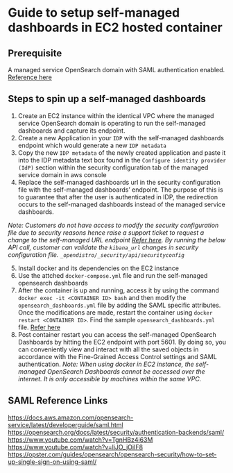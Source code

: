 # Guide to setup self-managed dashboards in EC2 hosted container

## Prerequisite
A managed service OpenSearch domain with SAML authentication enabled. [Reference here](https://docs.aws.amazon.com/opensearch-service/latest/developerguide/saml.html
)

## Steps to spin up a self-managed dashboards
1. Create an EC2 instance within the identical VPC where the managed service OpenSearch domain is operating to run the self-managed dashboards and capture its endpoint.
2. Create a new Application in your `IDP` with the self-managed dashboards endpoint which would generate a new `IDP metadata`
3. Copy the new `IDP metadata` of the newly created application and paste it into the IDP metadata text box found in the `Configure identity provider (IdP)` section within the security configuration tab of the managed service domain in aws console
4. Replace the self-managed dashboards url in the security configuration file with the self-managed dashboards’ endpoint. The purpose of this is to guarantee that after the user is authenticated in IDP, the redirection occurs to the self-managed dashboards instead of the managed service dashboards.

*Note: Customers do not have access to modify the security configuration file due to security reasons hence raise a support ticket to request a change to the self-managed URL endpoint
[Refer here](https://opensearch.org/docs/latest/security/authentication-backends/saml/#minimal-configuration-example). By running the below API call, customer can validate the `kibana_url` changes in security configuration file. `_opendistro/_security/api/securityconfig`*

5. Install docker and its dependencies on the EC2 instance
6. Use the attched `docker-compose.yml` file and run the self-managed opensearch dashboards
7. After the container is up and running, access it by using the command `docker exec -it <CONTAINER ID> bash` and then modify the `opensearch_dashboards.yml` file by adding the SAML specific attributes. Once the modifications are made, restart the container using `docker restart <CONTAINER ID>`. Find the sample `opensearch_dashboards.yml` file. [Refer here](https://opensearch.org/docs/latest/security/authentication-backends/saml/#opensearch-dashboards-configuration)
8. Post container restart you can access the self-managed OpenSearch Dashboards by hitting the EC2 endpoint with port 5601. By doing so, you can conveniently view and interact with all the saved objects in accordance with the Fine-Grained Access Control settings and SAML authentication.
*Note: When using docker in EC2 instance, the self-managed OpenSearch Dashboards cannot be accessed over the internet. It is only accessible by machines within the same VPC.*

## SAML Reference Links
https://docs.aws.amazon.com/opensearch-service/latest/developerguide/saml.html
https://opensearch.org/docs/latest/security/authentication-backends/saml/
https://www.youtube.com/watch?v=TgnHBz4i63M
https://www.youtube.com/watch?v=liJO_jOiIF8
https://opster.com/guides/opensearch/opensearch-security/how-to-set-up-single-sign-on-using-saml/
